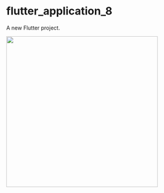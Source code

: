 # flutter_application_8

A new Flutter project.

<img src="https://user-images.githubusercontent.com/8784343/126887154-0d23f8c6-3b80-409b-8193-069fc1c2a3d8.png" width="400" />
